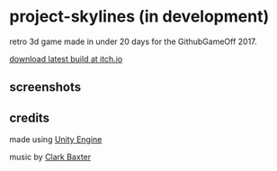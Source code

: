 # project-skylines (in development)

retro 3d game made in under 20 days for the GithubGameOff 2017.

[download latest build at itch.io](https://zaphyk.itch.io/neon-skylines)

## screenshots

[](shot0.png)

[](shot1.png)

[](shot2.png)

## credits

made using [Unity Engine](https://unity3d.com/es/)

music by [Clark Baxter](https://soundcloud.com/user-700904067/tracks)
